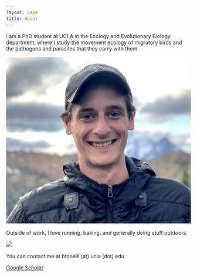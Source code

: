 ```yaml
---
layout: page
title: About
---
```


I am a PhD student at UCLA in the Ecology and Evolutionary Biology department, where I study the movement ecology of migratory birds and the pathogens and parasites that they carry with them.

<img src="/Ben_Prof_Pic_crop.jpeg" />

Outside of work, I love running, baking, and generally doing stuff outdoors.

<img src="/uclalogo.jpeg" />

You can contact me at btonelli (at) ucla (dot) edu

<a href="https://scholar.google.com/citations?user=KFxgef4AAAAJ&hl=en">Google Scholar</a>
